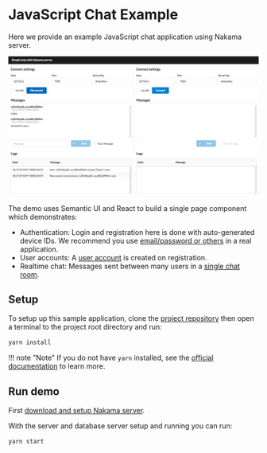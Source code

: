 # JavaScript Chat Example

Here we provide an example JavaScript chat application using Nakama server.

![Simple chat](images/demo.png)

The demo uses Semantic UI and React to build a single page component which demonstrates:

* Authentication: Login and registration here is done with auto-generated device IDs. We recommend you use [email/password or others](../../../concepts/authentication.md) in a real application.
* User accounts: A [user account](../../../concepts/user-accounts.md) is created on registration.
* Realtime chat: Messages sent between many users in a [single chat room](../../../concepts/realtime-chat.md#rooms).

## Setup

To setup up this sample application, clone the [project repository](-link-) then open a terminal to the project root directory and run:

```sh
yarn install
```

!!! note "Note"
    If you do not have `yarn` installed, see the [official documentation](https://yarnpkg.com/getting-started/install) to learn more.

## Run demo

First [download and setup Nakama server](../../../getting-started/docker-quickstart.md).

With the server and database server setup and running you can run:

```sh
yarn start
```
